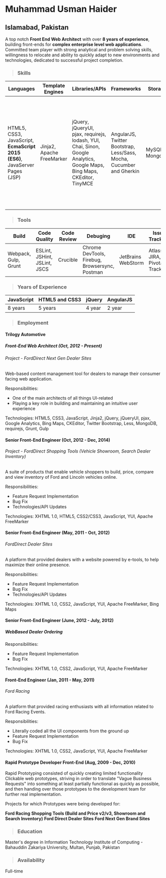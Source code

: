 # Muhammad Usman Haider
## Islamabad, Pakistan

A top notch **Front End Web Architect** with over **8 years of experience**, building front-ends for **complex enterprise level web applications**. Committed team player with strong analytical and problem solving skills, willingness to relocate and ability to quickly adapt to new environments and technologies, dedicated to successful project completion.

> ### Skills

<table>
	<thead>
		<tr>
			<th>Languages</th>
			<th>Template Engines</th>
			<th>Libraries/APIs</th>
			<th>Frameworks</th>
			<th>Storage</th>
			<th>Paradigms</th>
			<th>Platforms</th>
			<th>Backend Familiarity</th>
		</tr>		
	</thead>
	<tbody>
		<tr>
			<td>HTML5, CSS3, JavaScript, <strong>EcmaScript 2015 (ES6)</strong>, JavaServer Pages (JSP)</td>
			<td>Jinja2, Apache FreeMarker</td>
			<td>jQuery, jQueryUI, pjax, requirejs, lodash, YUI, Chai, Sinon, Google Analytics, Google Maps, Bing Maps, CKEditor, TinyMCE</td>
			<td>AngularJS, Twitter Bootstrap, Less/Sass, Mocha, Cucumber and Gherkin</td>
			<td>MySQL, MongoDB</td>
			<td>Agile Software Development, Asynchronous Programming, Behavior-driven Development (BDD), Cross Browser Complaint, Continuous Integration, Functional programming, MVC/MV*, Responsive Web Design, Test Driven Development(TDD)</td>
			<td>Windows</td>
			<td>NodeJS, Python, Java, PHP</td>
		</tr>
	</tbody>
</table>

> ### Tools

<table>
	<thead>
		<tr>
			<th>Build</th>
			<th>Code Quality</th>
			<th>Code Review</th>
			<th>Debuging</th>
			<th>IDE</th>
			<th>Issue Tracking</th>
			<th>Package Manager</th>
			<th>Project Management/Wiki</th>
			<th>Project Scaffolding</th>
			<th>Transpilation</th>
			<th>Version Control</th>
		</tr>
	</thead>
	<tbody>
		<tr>
			<td>Webpack, Gulp, Grunt</td>
			<td>ESLint, JSHint, JSLint, JSCS</td>
			<td>Crucible</td>
			<td>Chrome DevTools, Firebug, Browsersync, Postman</td>
			<td>JetBrains WebStorm</td>
			<td>Atlassian JIRA, Pivotal Tracker</td>
			<td>Bower, NPM</td>
			<td>Google Docs, Confluence</td>
			<td>YEOMAN</td>
			<td>Babel</td>
			<td>Git, Subversion</td>
		</tr>
	</tbody>
</table>

> ### Years of Experience

<table>
	<thead>
		<tr>
			<th>JavaScript</th>
			<th>HTML5 and CSS3</th>
			<th>jQuery</th>
			<th>AngularJS</th>
		</tr>
	</thead>
	<tbody>
		<tr>
			<td>8 years</td>
			<td>5 years</td>
			<td>4 year</td>
			<td>2 year</td>
		</tr>
	</tbody>
</table>

> ### Employment

#### Trilogy Automotive

##### Front-End Web Architect (Oct, 2012 - Present)

###### Project - FordDirect Next Gen Dealer Sites

Web-based content management tool for dealers to manage their consumer facing web application.

Responsibilities:

- One of the main architects of all things UI-related
- Playing a key role in building and maintaining an intuitive user experience

Technologies: HTML5, CSS3, JavaScript, Jinja2, jQuery, jQueryUI, pjax, Google Analytics, Bing Maps, CKEditor, Twitter Bootstrap, Less, MongoDB, requirejs, Grunt, Gulp 

#### Senior Front-End Engineer (Oct, 2012 - Dec, 2014)
    
###### Project - FordDirect Shopping Tools (Vehicle Showroom, Search Dealer Inventory)
A suite of products that enable vehicle shoppers to build, price, compare and view inventory of Ford and Lincoln vehicles online.

Responsibilities:

- Feature Request Implementation
- Bug Fix
- Technologies/API Updates

Technologies: XHTML 1.0, HTML5, CSS2/CSS3, JavaScript, YUI, Apache FreeMarker

#### Senior Front-End Engineer (May, 2011 - Oct, 2012)

###### FordDirect Dealer Sites

A platform that provided dealers with a website powered by e-tools, to help maximize their online presence.
 
 Responsibilities:
 
 - Feature Request Implementation
 - Bug Fix
 - Technologies/API Updates
 
 Technologies: XHTML 1.0, CSS2, JavaScript, YUI, Apache FreeMarker, Bing Maps

#### Senior Front-End Engineer (June, 2012 - July, 2012)

##### WebBased Dealer Ordering

 Responsibilities:
 
 - Feature Request Implementation
 - Bug Fix
 
Technologies: XHTML 1.0, CSS2, JavaScript, YUI, Apache FreeMarker

#### Front-End Engineer (Jan, 2011 - May, 2011)

###### Ford Racing

A platform that provided racing enthusiasts with all information related to Ford Racing Events.

 Responsibilities:
 
 - Literally coded all the UI components from the ground up 
 - Feature Request Implementation
 - Bug Fix
 
Technologies: XHTML 1.0, CSS2, JavaScript, YUI, Apache FreeMarker
    
#### Rapid Prototype Developer Front-End (Aug, 2009 - Dec, 2010)

Rapid Prototyping consisted of quickly creating limited functionality Clickable web prototypes, striving in order to translate "Vague Business Requests" into something at least partially functional as quickly as possible, and then handing over those prototypes to the development team for further real implementation.

Projects for which Prototypes were being developed for:

**Ford Racing**
**Shopping Tools (Build and Price v2/v3, Showroom and Search Inventory)**
**Ford Direct Dealer Sites**
**Ford Next Gen Brand Sites**

> ### Education

Master's degree in Information Technology
Institute of Computing - Bahauddin Zakariya University, Multan, Punjab, Pakistan

> ### Availability

Full-time